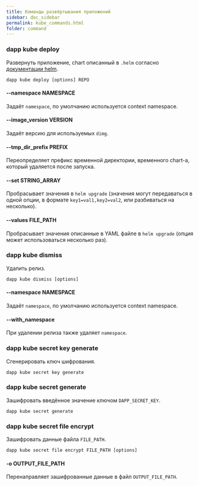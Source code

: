 ```yaml
---
title: Команды развёртывания приложений
sidebar: doc_sidebar
permalink: kube_commands.html
folder: command
---
```


### dapp kube deploy
Развернуть приложение, chart описанный в `.helm` согласно [документации helm](https://github.com/kubernetes/helm/blob/master/docs/index.md).

```
dapp kube deploy [options] REPO
```

#### --namespace NAMESPACE
Задаёт `namespace`, по умолчанию используется context namespace.

#### --image_version VERSION
Задаёт версию для используемых `dimg`.

#### --tmp_dir_prefix PREFIX
Переопределяет префикс временной директории, временного chart-a, который удаляется после запуска.

#### --set STRING_ARRAY
Пробрасывает значения в `helm upgrade` (значения могут передаваться в одной опции, в формате `key1=val1,key2=val2`, или разбиваться на несколько). 

#### --values FILE_PATH
Пробрасывает значения описанные в YAML файле в `helm upgrade` (опция может использоваться несколько раз).

### dapp kube dismiss
Удалить релиз.

```
dapp kube dismiss [options]
```

#### --namespace NAMESPACE
Задаёт `namespace`, по умолчанию используется context namespace.

#### --with_namespace
При удалении релиза также удаляет `namespace`.

### dapp kube secret key generate
Сгенерировать ключ шифрования.

```
dapp kube secret key generate
```

### dapp kube secret generate
Зашифровать введённое значение ключом `DAPP_SECRET_KEY`.

```
dapp kube secret generate
```

### dapp kube secret file encrypt
Зашифровать данные файла `FILE_PATH`. 

```
dapp kube secret file encrypt FILE_PATH [options]
```

#### -o OUTPUT_FILE_PATH
Перенаправляет зашифрованные данные в файл `OUTPUT_FILE_PATH`.